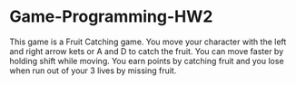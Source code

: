 # Game-Programming-HW2

This game is a Fruit Catching game. You move your character with the left and right arrow kets or A and D to catch the fruit. 
You can move faster by holding shift while moving.
You earn points by catching fruit and you lose when run out of your 3 lives by missing fruit.
